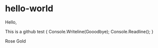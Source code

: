 # hello-world

Hello,


This is a github test
{
Console.Writeline(Gooodbye);
Console.Readline();
}


Rose Gold
